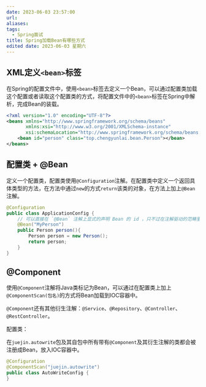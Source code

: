 ```yaml
---
date: 2023-06-03 23:57:00
url: 
aliases: 
tags:
  - Spring面试
title: Spring加载Bean有哪些方式
edited date: 2023-06-03 星期六
---
```


## XML定义`<bean>`标签

在Spring的配置文件中，使用`<bean>`标签去定义一个Bean，可以通过配置类加载这个配置或者读取这个配置类的方式，将配置文件中的`<bean>`标签在Spring中解析，完成Bean的装载。

```xml
<?xml version="1.0" encoding="UTF-8"?>
<beans xmlns="http://www.springframework.org/schema/beans"
       xmlns:xsi="http://www.w3.org/2001/XMLSchema-instance"
       xsi:schemaLocation="http://www.springframework.org/schema/beans http://www.springframework.org/schema/beans/spring-beans.xsd">
    <bean id="person" class="top.chengyunlai.bean.Person"></bean>
</beans>
```

## 配置类 + @Bean

定义一个配置类，配置类使用`@Configuration`注解。在配置类中定义一个返回具体类型的方法，在方法中通过`new`的方式`return`该类的对象，在方法上加上`@Bean`注解。

```java
@Configuration
public class ApplicationConfig {
    // 可以直接在 `@Bean` 注解上显式的声明 Bean 的 id ，只不过在注解驱动的范畴里，它不叫 id 而是叫 **name**
    @Bean("MyPerson")
    public Person person(){
        Person person = new Person();
        return person;
    }
}

```

## @Component

使用`@Component`注解将Java类标记为Bean，可以通过在配置类上加上`@ComponentScan(包名)`的方式将Bean加载到IOC容器中。

`@Component`还有其他衍生注解：`@Service`、`@Repository`、`@Controller`、`@RestController`。

配置类：

在`juejin.autowrite`包及其自包中所有带有`@Component`及其衍生注解的类都会被注册成Bean，放入IOC容器中。

```java
@Configuration
@ComponentScan("juejin.autowrite")
public class AutoWriteConfig {
}
```
